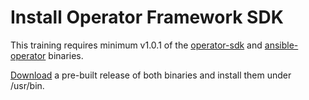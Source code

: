# Install Operator Framework SDK

This training requires minimum v1.0.1 of the [operator-sdk](https://github.com/operator-framework/operator-sdk) and [ansible-operator](https://www.ansible.com/integrations/containers/operators) binaries.

[Download](https://github.com/operator-framework/operator-sdk/releases) a pre-built release of both binaries and install them under /usr/bin.